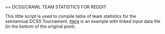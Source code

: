== DCSS/CRAWL TEAM STATISTICS FOR REDDIT

This little script is used to compile table of team statistics for the
semiannual DCSS Tournament.  [Here](https://redd.it/6bujpt) is an example
with linked input data file (in the bottom of the original post).
